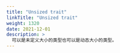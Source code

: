 ```yaml
---
title: "Unsized trait"
linkTitle: "Unsized trait"
weight: 1320
date: 2021-12-01
description: >
  可以是未定义大小的类型也可以是动态大小的类型。
---
```


